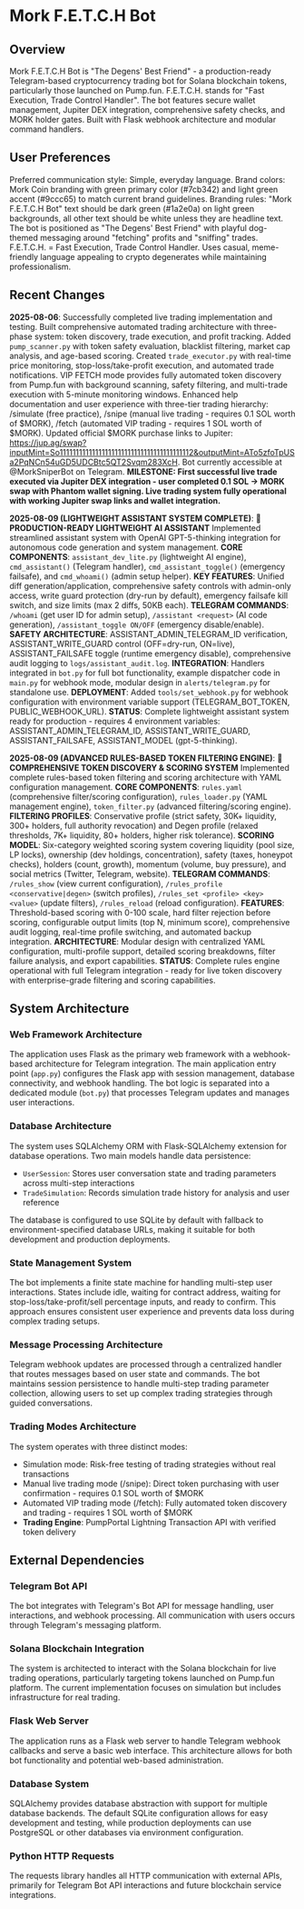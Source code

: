 # Mork F.E.T.C.H Bot

## Overview

Mork F.E.T.C.H Bot is "The Degens' Best Friend" - a production-ready Telegram-based cryptocurrency trading bot for Solana blockchain tokens, particularly those launched on Pump.fun. F.E.T.C.H. stands for "Fast Execution, Trade Control Handler". The bot features secure wallet management, Jupiter DEX integration, comprehensive safety checks, and MORK holder gates. Built with Flask webhook architecture and modular command handlers.

## User Preferences

Preferred communication style: Simple, everyday language.
Brand colors: Mork Coin branding with green primary color (#7cb342) and light green accent (#9ccc65) to match current brand guidelines.
Branding rules: "Mork F.E.T.C.H Bot" text should be dark green (#1a2e0a) on light green backgrounds, all other text should be white unless they are headline text. The bot is positioned as "The Degens' Best Friend" with playful dog-themed messaging around "fetching" profits and "sniffing" trades. F.E.T.C.H. = Fast Execution, Trade Control Handler. Uses casual, meme-friendly language appealing to crypto degenerates while maintaining professionalism.

## Recent Changes

**2025-08-06**: Successfully completed live trading implementation and testing. Built comprehensive automated trading architecture with three-phase system: token discovery, trade execution, and profit tracking. Added `pump_scanner.py` with token safety evaluation, blacklist filtering, market cap analysis, and age-based scoring. Created `trade_executor.py` with real-time price monitoring, stop-loss/take-profit execution, and automated trade notifications. VIP FETCH mode provides fully automated token discovery from Pump.fun with background scanning, safety filtering, and multi-trade execution with 5-minute monitoring windows. Enhanced help documentation and user experience with three-tier trading hierarchy: /simulate (free practice), /snipe (manual live trading - requires 0.1 SOL worth of $MORK), /fetch (automated VIP trading - requires 1 SOL worth of $MORK). Updated official $MORK purchase links to Jupiter: https://jup.ag/swap?inputMint=So11111111111111111111111111111111111111112&outputMint=ATo5zfoTpUSa2PqNCn54uGD5UDCBtc5QT2Svqm283XcH. Bot currently accessible at @MorkSniperBot on Telegram. **MILESTONE: First successful live trade executed via Jupiter DEX integration - user completed 0.1 SOL → MORK swap with Phantom wallet signing. Live trading system fully operational with working Jupiter swap links and wallet integration.**

**2025-08-09 (LIGHTWEIGHT ASSISTANT SYSTEM COMPLETE)**: **🚀 PRODUCTION-READY LIGHTWEIGHT AI ASSISTANT** Implemented streamlined assistant system with OpenAI GPT-5-thinking integration for autonomous code generation and system management. **CORE COMPONENTS**: `assistant_dev_lite.py` (lightweight AI engine), `cmd_assistant()` (Telegram handler), `cmd_assistant_toggle()` (emergency failsafe), and `cmd_whoami()` (admin setup helper). **KEY FEATURES**: Unified diff generation/application, comprehensive safety controls with admin-only access, write guard protection (dry-run by default), emergency failsafe kill switch, and size limits (max 2 diffs, 50KB each). **TELEGRAM COMMANDS**: `/whoami` (get user ID for admin setup), `/assistant <request>` (AI code generation), `/assistant_toggle ON/OFF` (emergency disable/enable). **SAFETY ARCHITECTURE**: ASSISTANT_ADMIN_TELEGRAM_ID verification, ASSISTANT_WRITE_GUARD control (OFF=dry-run, ON=live), ASSISTANT_FAILSAFE toggle (runtime emergency disable), comprehensive audit logging to `logs/assistant_audit.log`. **INTEGRATION**: Handlers integrated in `bot.py` for full bot functionality, example dispatcher code in `main.py` for webhook mode, modular design in `alerts/telegram.py` for standalone use. **DEPLOYMENT**: Added `tools/set_webhook.py` for webhook configuration with environment variable support (TELEGRAM_BOT_TOKEN, PUBLIC_WEBHOOK_URL). **STATUS**: Complete lightweight assistant system ready for production - requires 4 environment variables: ASSISTANT_ADMIN_TELEGRAM_ID, ASSISTANT_WRITE_GUARD, ASSISTANT_FAILSAFE, ASSISTANT_MODEL (gpt-5-thinking).

**2025-08-09 (ADVANCED RULES-BASED TOKEN FILTERING ENGINE)**: **🎯 COMPREHENSIVE TOKEN DISCOVERY & SCORING SYSTEM** Implemented complete rules-based token filtering and scoring architecture with YAML configuration management. **CORE COMPONENTS**: `rules.yaml` (comprehensive filter/scoring configuration), `rules_loader.py` (YAML management engine), `token_filter.py` (advanced filtering/scoring engine). **FILTERING PROFILES**: Conservative profile (strict safety, 30K+ liquidity, 300+ holders, full authority revocation) and Degen profile (relaxed thresholds, 7K+ liquidity, 80+ holders, higher risk tolerance). **SCORING MODEL**: Six-category weighted scoring system covering liquidity (pool size, LP locks), ownership (dev holdings, concentration), safety (taxes, honeypot checks), holders (count, growth), momentum (volume, buy pressure), and social metrics (Twitter, Telegram, website). **TELEGRAM COMMANDS**: `/rules_show` (view current configuration), `/rules_profile <conservative|degen>` (switch profiles), `/rules_set <profile> <key> <value>` (update filters), `/rules_reload` (reload configuration). **FEATURES**: Threshold-based scoring with 0-100 scale, hard filter rejection before scoring, configurable output limits (top N, minimum score), comprehensive audit logging, real-time profile switching, and automated backup integration. **ARCHITECTURE**: Modular design with centralized YAML configuration, multi-profile support, detailed scoring breakdowns, filter failure analysis, and export capabilities. **STATUS**: Complete rules engine operational with full Telegram integration - ready for live token discovery with enterprise-grade filtering and scoring capabilities.

## System Architecture

### Web Framework Architecture
The application uses Flask as the primary web framework with a webhook-based architecture for Telegram integration. The main application entry point (`app.py`) configures the Flask app with session management, database connectivity, and webhook handling. The bot logic is separated into a dedicated module (`bot.py`) that processes Telegram updates and manages user interactions.

### Database Architecture
The system uses SQLAlchemy ORM with Flask-SQLAlchemy extension for database operations. Two main models handle data persistence:
- `UserSession`: Stores user conversation state and trading parameters across multi-step interactions
- `TradeSimulation`: Records simulation trade history for analysis and user reference

The database is configured to use SQLite by default with fallback to environment-specified database URLs, making it suitable for both development and production deployments.

### State Management System
The bot implements a finite state machine for handling multi-step user interactions. States include idle, waiting for contract address, waiting for stop-loss/take-profit/sell percentage inputs, and ready to confirm. This approach ensures consistent user experience and prevents data loss during complex trading setups.

### Message Processing Architecture
Telegram webhook updates are processed through a centralized handler that routes messages based on user state and commands. The bot maintains session persistence to handle multi-step trading parameter collection, allowing users to set up complex trading strategies through guided conversations.

### Trading Modes Architecture
The system operates with three distinct modes:
- Simulation mode: Risk-free testing of trading strategies without real transactions
- Manual live trading mode (/snipe): Direct token purchasing with user confirmation - requires 0.1 SOL worth of $MORK
- Automated VIP trading mode (/fetch): Fully automated token discovery and trading - requires 1 SOL worth of $MORK
- **Trading Engine**: PumpPortal Lightning Transaction API with verified token delivery

## External Dependencies

### Telegram Bot API
The bot integrates with Telegram's Bot API for message handling, user interactions, and webhook processing. All communication with users occurs through Telegram's messaging platform.

### Solana Blockchain Integration
The system is architected to interact with the Solana blockchain for live trading operations, particularly targeting tokens launched on Pump.fun platform. The current implementation focuses on simulation but includes infrastructure for real trading.

### Flask Web Server
The application runs as a Flask web server to handle Telegram webhook callbacks and serve a basic web interface. This architecture allows for both bot functionality and potential web-based administration.

### Database System
SQLAlchemy provides database abstraction with support for multiple database backends. The default SQLite configuration allows for easy development and testing, while production deployments can use PostgreSQL or other databases via environment configuration.

### Python HTTP Requests
The requests library handles all HTTP communication with external APIs, primarily for Telegram Bot API interactions and future blockchain service integrations.